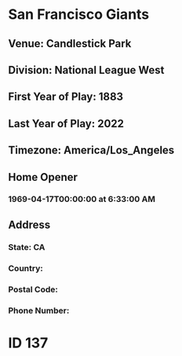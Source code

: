 # San Francisco Giants
## Venue: Candlestick Park
## Division: National League West
## First Year of Play: 1883
## Last Year of Play: 2022
## Timezone: America/Los_Angeles
## Home Opener
### 1969-04-17T00:00:00 at 6:33:00 AM
## Address
### 
### State: CA
### Country: 
### Postal Code: 
### Phone Number: 
# ID 137